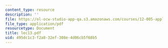 ```yaml
---
content_type: resource
description: ''
file: https://ol-ocw-studio-app-qa.s3.amazonaws.com/courses/12-005-applications-of-continuum-mechanics-to-earth-atmospheric-and-planetary-sciences-spring-2006/495dc1c3f2a832ef308e4d06cb5f68b5_lec13.pdf
file_type: application/pdf
resourcetype: Document
title: lec13.pdf
uid: 495dc1c3-f2a8-32ef-308e-4d06cb5f68b5
---
```

